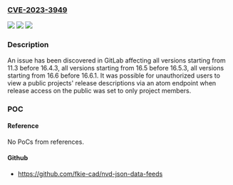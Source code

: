 ### [CVE-2023-3949](https://cve.mitre.org/cgi-bin/cvename.cgi?name=CVE-2023-3949)
![](https://img.shields.io/static/v1?label=Product&message=GitLab&color=blue)
![](https://img.shields.io/static/v1?label=Version&message=11.3%3C%2016.4.3%20&color=brighgreen)
![](https://img.shields.io/static/v1?label=Vulnerability&message=CWE-201%3A%20Insertion%20of%20Sensitive%20Information%20Into%20Sent%20Data&color=brighgreen)

### Description

An issue has been discovered in GitLab affecting all versions starting from 11.3 before 16.4.3, all versions starting from 16.5 before 16.5.3, all versions starting from 16.6 before 16.6.1. It was possible for unauthorized users to view a public projects' release descriptions via an atom endpoint when release access on the public was set to only project members.

### POC

#### Reference
No PoCs from references.

#### Github
- https://github.com/fkie-cad/nvd-json-data-feeds

